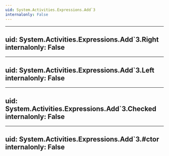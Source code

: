 ```yaml
---
uid: System.Activities.Expressions.Add`3
internalonly: False
---
```


---
uid: System.Activities.Expressions.Add`3.Right
internalonly: False
---

---
uid: System.Activities.Expressions.Add`3.Left
internalonly: False
---

---
uid: System.Activities.Expressions.Add`3.Checked
internalonly: False
---

---
uid: System.Activities.Expressions.Add`3.#ctor
internalonly: False
---

